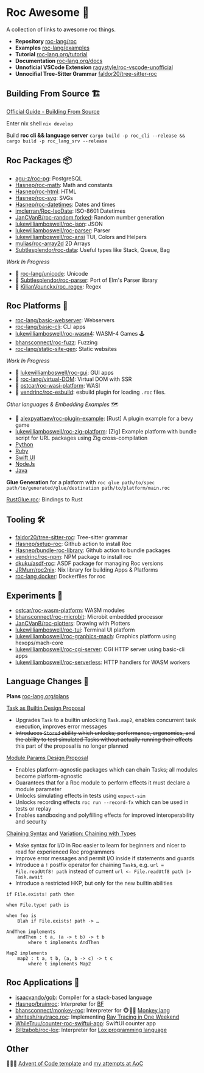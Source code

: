 
# Roc Awesome 🤘

A collection of links to awesome roc things. 

- **Repository** [roc-lang/roc](https://github.com/roc-lang/roc)
- **Examples** [roc-lang/examples](https://github.com/roc-lang/examples)
- **Tutorial** [roc-lang.org/tutorial](https://www.roc-lang.org/tutorial)
- **Documentation** [roc-lang.org/docs](https://www.roc-lang.org/docs)
- **Unnoficial VSCode Extension** [raqystyle/roc-vscode-unofficial](https://github.com/raqystyle/roc-vscode-unofficial)
- **Unnocifial Tree-Sitter Grammar** [faldor20/tree-sitter-roc](https://github.com/faldor20/tree-sitter-roc)

## Building From Source 🏗️

[Official Guide - Building From Source](https://github.com/roc-lang/roc/blob/main/BUILDING_FROM_SOURCE.md)

Enter nix shell `nix develop`

Build **roc cli && language server** `cargo build -p roc_cli --release && cargo build -p roc_lang_srv --release`

## Roc Packages 📦
- [agu-z/roc-pg](https://github.com/agu-z/roc-pg): PostgreSQL 
- [Hasnep/roc-math](https://github.com/Hasnep/roc-math): Math and constants
- [Hasnep/roc-html](https://github.com/Hasnep/roc-html): HTML
- [Hasnep/roc-svg](https://github.com/Hasnep/roc-svg): SVGs
- [Hasnep/roc-datetimes](https://github.com/hasnep/roc-datetimes): Dates and times
- [imclerran/Roc-IsoDate](https://github.com/imclerran/Roc-IsoDate): ISO-8601 Datetimes
- [JanCVanB/roc-random forked](https://github.com/lukewilliamboswell/roc-random): Random number generation
- [lukewilliamboswell/roc-json](https://github.com/lukewilliamboswell/roc-json): JSON  
- [lukewilliamboswell/roc-parser](https://github.com/lukewilliamboswell/roc-parser): Parser  
- [lukewilliamboswell/roc-ansi](https://github.com/lukewilliamboswell/roc-ansi) TUI, Colors and Helpers
- [mulias/roc-array2d](https://github.com/mulias/roc-array2d) 2D Arrays
- [Subtlesplendor/roc-data](https://github.com/Subtlesplendor/roc-data): Useful types like Stack, Queue, Bag

*Work In Progress*
- 🚧 [roc-lang/unicode](https://github.com/roc-lang/unicode): Unicode
- 🚧 [Subtlesplendor/roc-parser](https://github.com/Subtlesplendor/roc-parser): Port of Elm's Parser library
- 🚧 [KilianVounckx/roc_regex](https://github.com/KilianVounckx/roc_regex): Regex

## Roc Platforms 🏢
- [roc-lang/basic-webserver](https://github.com/roc-lang/basic-webserver): Webservers
- [roc-lang/basic-cli](https://github.com/roc-lang/basic-cli): CLI apps
- [lukewilliamboswell/roc-wasm4](https://github.com/lukewilliamboswell/roc-wasm4): WASM-4 Games 🕹️
- [bhansconnect/roc-fuzz](https://github.com/bhansconnect/roc-fuzz): Fuzzing
- [roc-lang/static-site-gen](https://github.com/roc-lang/roc/tree/main/examples/static-site-gen): Static websites

*Work In Progress*
- 🚧 [lukewilliamboswell/roc-gui](https://github.com/lukewilliamboswell/roc-gui): GUI apps
- 🚧 [roc-lang/virtual-DOM](https://github.com/roc-lang/roc/tree/main/examples/virtual-dom-wip): Virtual DOM with SSR
- 🚧 [ostcar/roc-wasi-platform](https://github.com/ostcar/roc-wasi-platform): WASI
- 🚧 [vendrinc/roc-esbuild](https://github.com/vendrinc/roc-esbuild): esbuild plugin for loading `.roc` files.

*Other languages & Embedding Examples* 🗺
- 🚧 [alexpyattaev/roc-plugin-example](https://github.com/alexpyattaev/roc-plugin-example/tree/master): [Rust] A plugin example for a bevy game
- [lukewilliamboswell/roc-zig-platform](https://github.com/lukewilliamboswell/roc-zig-platform): [Zig] Example platform with bundle script for URL packages using Zig cross-compilation
- [Python](https://github.com/roc-lang/roc/tree/main/examples/python-interop)
- [Ruby](https://github.com/roc-lang/roc/tree/main/examples/ruby-interop)
- [Swift UI](https://github.com/roc-lang/roc/tree/main/examples/swiftui)
- [NodeJs](https://github.com/roc-lang/roc/tree/main/examples/nodejs-interop)
- [Java](https://github.com/roc-lang/roc/tree/main/examples/jvm-interop)

**Glue Generation** for a platform with `roc glue path/to/spec path/to/generated/glue/destination path/to/platform/main.roc`

[RustGlue.roc](https://github.com/roc-lang/roc/blob/main/crates/glue/src/RustGlue.roc): Bindings to Rust

## Tooling 🛠️

- [faldor20/tree-sitter-roc](https://github.com/faldor20/tree-sitter-roc): Tree-sitter grammar
- [Hasnep/setup-roc](https://github.com/Hasnep/setup-roc): Github action to install Roc
- [Hasnep/bundle-roc-library](https://github.com/Hasnep/bundle-roc-library): Github action to bundle packages
- [vendrinc/roc-npm](https://github.com/vendrinc/roc-npm/): NPM package to install roc
- [dkuku/asdf-roc](https://github.com/dkuku/asdf-roc): ASDF package for managing Roc versions
- [JRMurr/roc2nix](https://github.com/JRMurr/roc2nix): Nix library for building Apps & Platforms
- [roc-lang docker](https://github.com/roc-lang/roc/tree/main/docker): Dockerfiles for roc 

## Experiments 🔭
- [ostcar/roc-wasm-platform](https://github.com/ostcar/roc-wasm-platform): WASM modules
- [bhansconnect/roc-microbit](https://github.com/bhansconnect/roc-microbit): Microbit embedded processor
- [JanCVanB/roc-plotters](https://github.com/JanCVanB/roc-plotters): Drawing with Plotters
- [lukewilliamboswell/roc-tui](https://github.com/lukewilliamboswell/roc-tui): Terminal UI platform
- [lukewilliamboswell/roc-graphics-mach](https://github.com/lukewilliamboswell/roc-graphics-mach): Graphics platform using hexops/mach-core
- [lukewilliamboswell/roc-cgi-server](https://github.com/lukewilliamboswell/roc-cgi-server): CGI HTTP server using basic-cli apps 
- [lukewilliamboswell/roc-serverless](https://github.com/lukewilliamboswell/roc-serverless): HTTP handlers for WASM workers

## Language Changes 🧱 

**Plans** [roc-lang.org/plans](https://www.roc-lang.org/plans)

[Task as Builtin Design Proposal](https://docs.google.com/document/d/1-h9bNNCLuYV2wSvjQA58SsGHOJivH9NHGr4wU_VF5I0/edit?usp=sharing)

- Upgrades `Task` to a builtin unlocking `Task.map2`, enables concurrent task execution, improves error messages
- ~~Introduces `Stored` ability which unlocks; performance, ergonomics, and the ability to test simulated Tasks without actually running their effects~~ this part of the proposal is no longer planned

[Module Params Design Proposal](https://docs.google.com/document/d/110MwQi7Dpo1Y69ECFXyyvDWzF4OYv1BLojIm08qDTvg/edit?usp=sharing)

- Enables platform-agnostic packages which can chain Tasks; all modules become platform-agnostic
- Guarantees that for a Roc module to perform effects it must declare a module parameter
- Unlocks simulating effects in tests using `expect-sim`
- Unlocks recording effects `roc run --record-fx` which can be used in tests or replay
- Enables sandboxing and polyfilling effects for improved interoperability and security

[Chaining Syntax](https://docs.google.com/document/d/1mTEZlOKqtMonmVsIGEC1A9ufs1TQHhVgZ52Vn-13GeU/edit?usp=sharing) and [Variation: Chaining with Types](https://docs.google.com/document/d/1OiIGvafF4YVgovaHjxy47Ty0tpRBSxuw_KZ0UL21TpE/edit?usp=sharing)

- Make syntax for I/O in Roc easier to learn for beginners and nicer to read for experienced Roc programmers
- Improve error messages and permit I/O inside if statements and guards
- Introduce a `!` postfix operator for chaining `Task`s, e.g. `url = File.readUtf8! path` instead of current `url <- File.readUtf8 path |> Task.await`
- Introduce a restricted HKP, but only for the new builtin abilities

```
if File.exists! path then

when File.type! path is 

when foo is
    Blah if File.exists! path -> …

AndThen implements
	andThen : t a, (a -> t b) -> t b
        where t implements AndThen

Map2 implements
	map2 : t a, t b, (a, b -> c) -> t c
        where t implements Map2
```
 
## Roc Applications 💾
- [isaacvando/gob](https://github.com/isaacvando/gob): Compiler for a stack-based language
- [Hasnep/brainroc](https://github.com/Hasnep/brainroc): Interpreter for [BF](https://en.wikipedia.org/wiki/Brainfuck)  
- [bhansconnect/monkey-roc](https://github.com/bhansconnect/monkey-roc): Interpreter for  🐵🤘🏼 [Monkey lang](https://monkeylang.org)
- [shritesh/raytrace.roc](https://github.com/shritesh/raytrace.roc): Implementing [Ray Tracing in One Weekend](https://raytracing.github.io)
- [WhileTruu/counter-roc-swiftui-app](https://github.com/WhileTruu/counter-roc-swiftui-app): SwiftUI counter app
- [Billzabob/roc-lox](https://github.com/Billzabob/roc-lox): Interpreter for [Lox programming language](https://craftinginterpreters.com/contents.html)

## Other

🎄🎁🎄 [Advent of Code template](https://github.com/lukewilliamboswell/aoc-template) and [my attempts at AoC](https://github.com/lukewilliamboswell/aoc)
